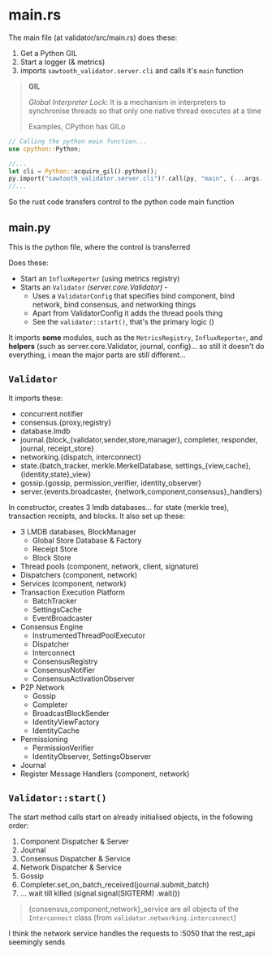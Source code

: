 # main.rs

The main file (at validator/src/main.rs) does these:
1. Get a Python GIL
2. Start a logger (& metrics)
3. imports `sawtooth_validator.server.cli` and calls it's `main` function

> **GIL**
>
> _Global Interpreter Lock_: It is a mechanism in interpreters to synchronise threads so that only one native thread executes at a time
>
> Examples, CPython has GILo

```rust
// Calling the python main function...
use cpython::Python;

//...
let cli = Python::acquire_gil().python();
py.import("sawtooth_validator.server.cli")?.call(py, "main", (...args...), None)
//...
```

So the rust code transfers control to the python code main function

## main.py

This is the python file, where the control is transferred

Does these:
* Start an `InfluxReporter` (using metrics registry)
* Starts an `Validator` _(server.core.Validator)_ -
  * Uses a `ValidatorConfig` that specifies bind component, bind network, bind consensus, and networking things
  * Apart from ValidatorConfig it adds the thread pools thing
  * See the `validator::start()`, that's the primary logic ()

It imports **some** modules, such as the `MetricsRegistry`, `InfluxReporter`, and **helpers** (such as server.core.Validator, journal, config)... so still it doesn't do everything, i mean the major parts are still different...

## `Validator`

It imports these:
* concurrent.notifier
* consensus.{proxy,registry}
* database.lmdb
* journal.{block_{validator,sender,store,manager}, completer, responder, journal, receipt_store}
* networking.{dispatch, interconnect}
* state.{batch_tracker, merkle.MerkelDatabase, settings_{view,cache}, {identity,state}_view}
* gossip.{gossip, permission_verifier, identity_observer}
* server.{events.broadcaster, {network,component,consensus}_handlers}

In constructor, creates 3 lmdb databases... for state (merkle tree), transaction receipts, and blocks. It also set up these:
* 3 LMDB databases, BlockManager
  * Global Store Database & Factory
  * Receipt Store
  * Block Store
* Thread pools (component, network, client, signature)
* Dispatchers (component, network)
* Services (component, network)
* Transaction Execution Platform
  * BatchTracker
  * SettingsCache
  * EventBroadcaster
* Consensus Engine
  * InstrumentedThreadPoolExecutor
  * Dispatcher
  * Interconnect
  * ConsensusRegistry
  * ConsensusNotifier
  * ConsensusActivationObserver
* P2P Network
  * Gossip
  * Completer
  * BroadcastBlockSender
  * IdentityViewFactory
  * IdentityCache
* Permissioning
  * PermissionVerifier
  * IdentityObserver, SettingsObserver
* Journal
* Register Message Handlers (component, network)

## `Validator::start()`

The start method calls start on already initialised objects, in the following order:
1. Component Dispatcher & Server
2. Journal
3. Consensus Dispatcher & Service
4. Network Dispatcher & Service
5. Gossip
6. Completer.set_on_batch_received(journal.submit_batch)
7. ... wait till killed (signal.signal(SIGTERM) .wait())

> {consensus,component,network}_service are all objects of the `Interconnect` class (from `validator.networking.interconnect`)

I think the network service handles the requests to :5050 that the rest_api seemingly sends


